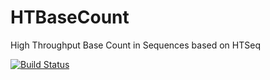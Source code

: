 HTBaseCount
===========

High Throughput Base Count in Sequences based on HTSeq

[![Build Status](https://secure.travis-ci.org/sammyrulez/HTBaseCount.png)](http://travis-ci.org/sammyrulez/HTBaseCount)